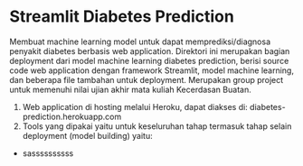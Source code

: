 # Streamlit Diabetes Prediction

Membuat machine learning model untuk dapat memprediksi/diagnosa penyakit diabetes berbasis web application. Direktori ini merupakan bagian deployment dari model machine learning diabetes prediction, berisi source code web application dengan framework Streamlit, model machine learning, dan beberapa file tambahan untuk deployment. Merupakan group project untuk memenuhi nilai ujian akhir mata kuliah Kecerdasan Buatan.
1. Web application di hosting melalui Heroku, dapat diakses di: diabetes-prediction.herokuapp.com
2. Tools yang dipakai yaitu untuk keseluruhan tahap termasuk tahap selain deployment (model building) yaitu:
- sassssssssss
